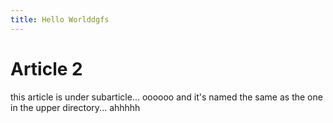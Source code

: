 ```yaml
---
title: Hello Worlddgfs
---
```


# Article 2

this article is under subarticle... oooooo
and it's named the same as the one in the upper directory...  ahhhhh
